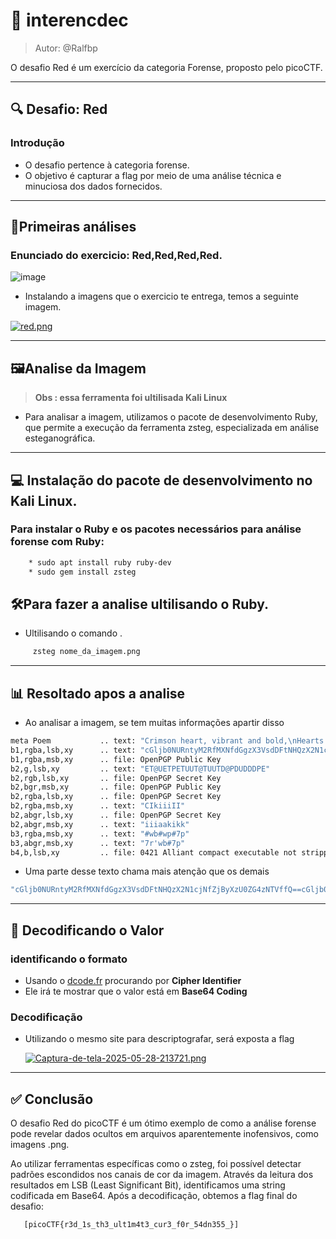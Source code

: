 # 🧠 interencdec

> Autor: @Ralfbp

 O desafio Red é um exercício da categoria Forense, proposto pelo picoCTF.

----------

## 🔍 Desafio: Red

### Introdução

* O desafio pertence à categoria forense.
* O objetivo é capturar a flag por meio de uma análise técnica e minuciosa dos dados fornecidos.

--------
## 🧪Primeiras análises

### Enunciado do exercicio: **Red,Red,Red,Red**.
 
![image](https://github.com/user-attachments/assets/d0e92aaf-524c-4c7c-bc1d-18848d0033e5)

* Instalando  a imagens que o exercicio te entrega, temos a seguinte imagem.

[![red.png](https://i.postimg.cc/J0kw0v1g/red.png)](https://postimg.cc/2Lr9XHLF)

------

## 🖼️Analise da Imagem 
> **Obs : essa ferramenta foi ultilisada Kali Linux**

* Para analisar a imagem, utilizamos o pacote de desenvolvimento Ruby, que permite a execução da ferramenta zsteg, especializada em análise esteganográfica.


-------
## 💻 Instalação do pacote de desenvolvimento no **Kali Linux**.

### Para instalar o Ruby e os pacotes necessários para análise forense com Ruby:

``` bash
    * sudo apt install ruby ruby-dev
    * sudo gem install zsteg
```

## 🛠️Para fazer a analise ultilisando o Ruby.

* Ultilisando o comando .
  
```bash
     zsteg nome_da_imagem.png
```

--------
## 📊 Resoltado apos a analise

* Ao analisar a imagem, se tem muitas informações apartir disso 
 ``` bash                
meta Poem           .. text: "Crimson heart, vibrant and bold,\nHearts flutter at your sight.\nEvenings glow softly red,\nCherries burst with sweet life.\nKisses linger with your warmth.\nLove deep as merlot.\nScarlet leaves falling softly,\nBold in every stroke."                                                                                                                                                                                                                
b1,rgba,lsb,xy      .. text: "cGljb0NURntyM2RfMXNfdGgzX3VsdDFtNHQzX2N1cjNfZjByXzU0ZG4zNTVffQ==cGljb0NURntyM2RfMXNfdGgzX3VsdDFtNHQzX2N1cjNfZjByXzU0ZG4zNTVffQ==cGljb0NURntyM2RfMXNfdGgzX3VsdDFtNHQzX2N1cjNfZjByXzU0ZG4zNTVffQ==cGljb0NURntyM2RfMXNfdGgzX3VsdDFtNHQzX2N1cjNfZjByXzU0ZG4zNTVffQ=="                                                                                                                                                                                         
b1,rgba,msb,xy      .. file: OpenPGP Public Key
b2,g,lsb,xy         .. text: "ET@UETPETUUT@TUUTD@PDUDDDPE"
b2,rgb,lsb,xy       .. file: OpenPGP Secret Key
b2,bgr,msb,xy       .. file: OpenPGP Public Key
b2,rgba,lsb,xy      .. file: OpenPGP Secret Key
b2,rgba,msb,xy      .. text: "CIkiiiII"
b2,abgr,lsb,xy      .. file: OpenPGP Secret Key
b2,abgr,msb,xy      .. text: "iiiaakikk"
b3,rgba,msb,xy      .. text: "#wb#wp#7p"
b3,abgr,msb,xy      .. text: "7r'wb#7p"
b4,b,lsb,xy         .. file: 0421 Alliant compact executable not stripped
```

* Uma parte desse texto chama mais atenção que os demais


``` bash
"cGljb0NURntyM2RfMXNfdGgzX3VsdDFtNHQzX2N1cjNfZjByXzU0ZG4zNTVffQ==cGljb0NURntyM2RfMXNfdGgzX3VsdDFtNHQzX2N1cjNfZjByXzU0ZG4zNTVffQ==cGljb0NURntyM2RfMXNfdGgzX3VsdDFtNHQzX2N1cjNfZjByXzU0ZG4zNTVffQ==cGljb0NURntyM2RfMXNfdGgzX3VsdDFtNHQzX2N1cjNfZjByXzU0ZG4zNTVffQ=="    
```
------
## 🧬 Decodificando o Valor

### identificando o formato

* Usando o [dcode.fr](https://www.dcode.fr) procurando por **Cipher Identifier**
* Ele irá te mostrar que o valor está em **Base64 Coding**

### Decodificação
* Utilizando o mesmo site para descriptografar, será exposta a flag

  [![Captura-de-tela-2025-05-28-213721.png](https://i.postimg.cc/DZBkvP5X/Captura-de-tela-2025-05-28-213721.png)](https://postimg.cc/cgg5TYpx)

------------

## ✅ Conclusão
O desafio Red do picoCTF é um ótimo exemplo de como a análise forense pode revelar dados ocultos em arquivos aparentemente inofensivos, como imagens .png.

Ao utilizar ferramentas específicas como o zsteg, foi possível detectar padrões escondidos nos canais de cor da imagem. Através da leitura dos resultados em LSB (Least Significant Bit), identificamos uma string codificada em Base64. Após a decodificação, obtemos a flag final do desafio:

 ``` bash
    [picoCTF{r3d_1s_th3_ult1m4t3_cur3_f0r_54dn355_}]
```

